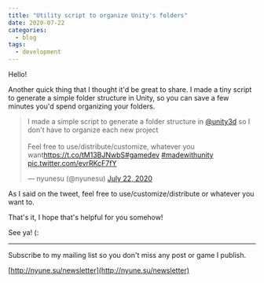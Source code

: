 ```yaml
---
title: "Utility script to organize Unity's folders"
date: 2020-07-22
categories:
  - blog
tags:
  - development
---
```


Hello!

Another quick thing that I thought it'd be great to share. I made a tiny script to generate a simple folder structure in Unity, so you can save a few minutes you'd spend organizing your folders.

<blockquote class="twitter-tweet"><p lang="en" dir="ltr">I made a simple script to generate a folder structure in <a href="https://twitter.com/unity3d?ref_src=twsrc%5Etfw">@unity3d</a> so I don&#39;t have to organize each new project<br><br>Feel free to use/distribute/customize, whatever you want<a href="https://t.co/tM13BJNwbS">https://t.co/tM13BJNwbS</a><a href="https://twitter.com/hashtag/gamedev?src=hash&amp;ref_src=twsrc%5Etfw">#gamedev</a> <a href="https://twitter.com/hashtag/madewithunity?src=hash&amp;ref_src=twsrc%5Etfw">#madewithunity</a> <a href="https://t.co/evrRKcF7fY">pic.twitter.com/evrRKcF7fY</a></p>&mdash; nyunesu (@nyunesu) <a href="https://twitter.com/nyunesu/status/1285733937952718850?ref_src=twsrc%5Etfw">July 22, 2020</a></blockquote> <script async src="https://platform.twitter.com/widgets.js" charset="utf-8"></script>

As I said on the tweet, feel free to use/customize/distribute or whatever you want to.

<script src="https://gist.github.com/nyunesu/da65e1cea1120be697e456e22e4143b3.js"></script>

That's it, I hope that's helpful for you somehow!

See ya! (:



------



Subscribe to my mailing list so you don't miss any post or game I publish.

[http://nyune.su/newsletter](http://nyune.su/newsletter)